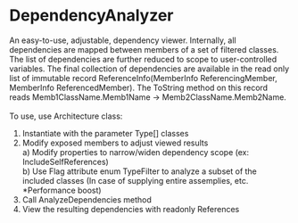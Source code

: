 # DependencyAnalyzer

An easy-to-use, adjustable, dependency viewer. Internally, all dependencies are mapped between members of a set of filtered classes.
The list of dependencies are further reduced to scope to user-controlled variables. The final collection of dependencies are available in the read only list of immutable record
ReferenceInfo(MemberInfo ReferencingMember, MemberInfo ReferencedMember). The ToString method on this record reads Memb1ClassName.Memb1Name -> Memb2ClassName.Memb2Name.\
\
To use, use Architecture class:
1) Instantiate with the parameter Type[] classes
2) Modify exposed members to adjust viewed results\
    a) Modify properties to narrow/widen dependency scope (ex: IncludeSelfReferences)\
    b) Use Flag attribute enum TypeFilter to analyze a subset of the included classes (In case of supplying entire assemplies, etc.  *Performance boost)
3) Call AnalyzeDependencies method
4) View the resulting dependencies with readonly References
